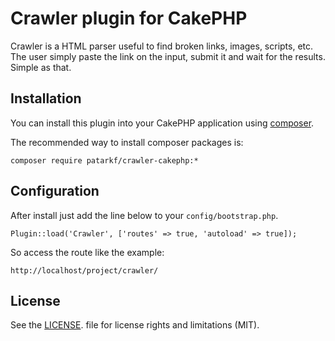 # Crawler plugin for CakePHP

Crawler is a HTML parser useful to find broken links, images, scripts, etc. The user simply paste the link on the input, submit it and wait for the results. Simple as that.

## Installation

You can install this plugin into your CakePHP application using [composer](http://getcomposer.org).

The recommended way to install composer packages is:

```
composer require patarkf/crawler-cakephp:*
```

## Configuration

After install just add the line below to your ``config/bootstrap.php``.

```
Plugin::load('Crawler', ['routes' => true, 'autoload' => true]);
```

So access the route like the example:

```
http://localhost/project/crawler/
```

## License

 See the [LICENSE](https://github.com/patarkf/Crawler/blob/master/LICENSE.md). file for license rights and limitations (MIT).
